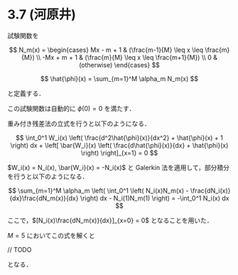 # 3.7 (河原井)

試験関数を

$$ N_m(x) = \begin{cases}
    Mx - m + 1 & (\frac{m-1}{M} \leq x \leq \frac{m}{M}) \\
    -Mx + m + 1 & (\frac{m}{M} \leq x \leq \frac{m+1}{M}) \\
    0 & (otherwise)
\end{cases} $$

$$ \hat{\phi}(x) = \sum_{m=1}^M \alpha_m N_m(x) $$

と定義する．

この試験関数は自動的に $\phi(0) = 0$ を満たす．

重み付き残差法の立式を行うと以下のようになる．

$$ \int_0^1 W_i(x) \left( \frac{d^2\hat{\phi}(x)}{dx^2} + \hat{\phi}(x) + 1 \right) dx + \left[ \bar{W_i}(x) \left( \frac{d\hat{\phi}(x)}{dx} + \hat{\phi}(x) \right) \right]_{x=1} = 0 $$

$W_i(x) = N_i(x), \bar{W_i}(x) = -N_i(x)$ と Galerkin 法を適用して，部分積分を行うと以下のようになる．

$$ \sum_{m=1}^M \alpha_m \left( \int_0^1 \left( N_i(x)N_m(x) - \frac{dN_i(x)}{dx}\frac{dN_m(x)}{dx} \right) dx - N_i(1)N_m(1) \right) = -\int_0^1 N_i(x) dx $$

ここで，$[N_i(x)\frac{dN_m(x)}{dx}]_{x=0} = 0$ となることを用いた．

$M = 5$ においてこの式を解くと

// TODO

となる．
